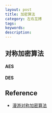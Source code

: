 ```yaml
---
layout: post
title: 加密算法
category: 左右互搏
tags: 
keywords: 
description: 
---
```


## 对称加密算法

#### AES

#### DES

## Reference

* [漫游对称加密算法](https://halfrost.com/symmetric_encryption/)
